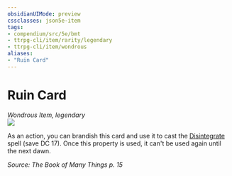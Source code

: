 ```yaml
---
obsidianUIMode: preview
cssclasses: json5e-item
tags:
- compendium/src/5e/bmt
- ttrpg-cli/item/rarity/legendary
- ttrpg-cli/item/wondrous
aliases: 
- "Ruin Card"
---
```

# Ruin Card
*Wondrous Item, legendary*  
![](/3-Mechanics/CLI/decks/img/deck-of-many-things-16-ruin.webp#right)  


As an action, you can brandish this card and use it to cast the [Disintegrate](/3-Mechanics/CLI/spells/disintegrate.md) spell (save DC 17). Once this property is used, it can't be used again until the next dawn.

*Source: The Book of Many Things p. 15*